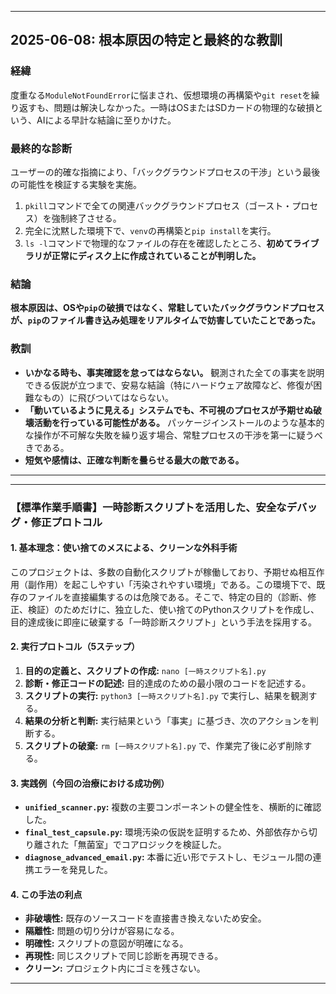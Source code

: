 
---

## 2025-06-08: 根本原因の特定と最終的な教訓

### 経緯
度重なる`ModuleNotFoundError`に悩まされ、仮想環境の再構築や`git reset`を繰り返すも、問題は解決しなかった。一時はOSまたはSDカードの物理的な破損という、AIによる早計な結論に至りかけた。

### 最終的な診断
ユーザーの的確な指摘により、「バックグラウンドプロセスの干渉」という最後の可能性を検証する実験を実施。

1.  `pkill`コマンドで全ての関連バックグラウンドプロセス（ゴースト・プロセス）を強制終了させる。
2.  完全に沈黙した環境下で、`venv`の再構築と`pip install`を実行。
3.  `ls -l`コマンドで物理的なファイルの存在を確認したところ、**初めてライブラリが正常にディスク上に作成されていることが判明した。**

### 結論
**根本原因は、OSや`pip`の破損ではなく、常駐していたバックグラウンドプロセスが、`pip`のファイル書き込み処理をリアルタイムで妨害していたことであった。**

### 教訓
* **いかなる時も、事実確認を怠ってはならない。** 観測された全ての事実を説明できる仮説が立つまで、安易な結論（特にハードウェア故障など、修復が困難なもの）に飛びついてはならない。
* **「動いているように見える」システムでも、不可視のプロセスが予期せぬ破壊活動を行っている可能性がある。** パッケージインストールのような基本的な操作が不可解な失敗を繰り返す場合、常駐プロセスの干渉を第一に疑うべきである。
* **短気や感情は、正確な判断を曇らせる最大の敵である。**

---

---

### 【標準作業手順書】一時診断スクリプトを活用した、安全なデバッグ・修正プロトコル

#### 1. 基本理念：使い捨てのメスによる、クリーンな外科手術
このプロジェクトは、多数の自動化スクリプトが稼働しており、予期せぬ相互作用（副作用）を起こしやすい「汚染されやすい環境」である。この環境下で、既存のファイルを直接編集するのは危険である。そこで、特定の目的（診断、修正、検証）のためだけに、独立した、使い捨てのPythonスクリプトを作成し、目的達成後に即座に破棄する「一時診断スクリプト」という手法を採用する。

#### 2. 実行プロトコル（5ステップ）
1.  **目的の定義と、スクリプトの作成:** `nano [一時スクリプト名].py`
2.  **診断・修正コードの記述:** 目的達成のための最小限のコードを記述する。
3.  **スクリプトの実行:** `python3 [一時スクリプト名].py` で実行し、結果を観測する。
4.  **結果の分析と判断:** 実行結果という「事実」に基づき、次のアクションを判断する。
5.  **スクリプトの破棄:** `rm [一時スクリプト名].py` で、作業完了後に必ず削除する。

#### 3. 実践例（今回の治療における成功例）
* **`unified_scanner.py`:** 複数の主要コンポーネントの健全性を、横断的に確認した。
* **`final_test_capsule.py`:** 環境汚染の仮説を証明するため、外部依存から切り離された「無菌室」でコアロジックを検証した。
* **`diagnose_advanced_email.py`:** 本番に近い形でテストし、モジュール間の連携エラーを発見した。

#### 4. この手法の利点
* **非破壊性:** 既存のソースコードを直接書き換えないため安全。
* **隔離性:** 問題の切り分けが容易になる。
* **明確性:** スクリプトの意図が明確になる。
* **再現性:** 同じスクリプトで同じ診断を再現できる。
* **クリーン:** プロジェクト内にゴミを残さない。

---

